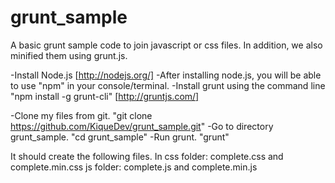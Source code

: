 grunt_sample
============
A basic grunt sample code to join javascript or css files. In addition, we also minified them using grunt.js.

-Install Node.js [http://nodejs.org/]
-After installing node.js, you will be able to use "npm" in your console/terminal.
-Install grunt using the command line "npm install -g grunt-cli" [http://gruntjs.com/]

-Clone my files from git. "git clone https://github.com/KiqueDev/grunt_sample.git"
-Go to directory grunt_sample. "cd grunt_sample"
-Run grunt.   "grunt"


It should create the following files. In css folder: complete.css and complete.min.css
                                          js folder: complete.js and complete.min.js
